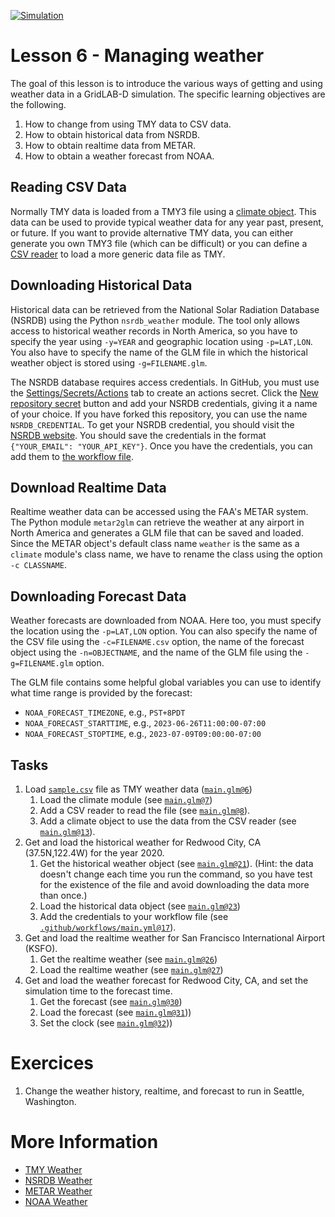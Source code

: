 [![Simulation](../../actions/workflows/main.yml/badge.svg)](../../actions/workflows/main.yml)

# Lesson 6 - Managing weather

The goal of this lesson is to introduce the various ways of getting and using weather data in a GridLAB-D simulation.  The specific learning objectives are the following.

1. How to change from using TMY data to CSV data.
2. How to obtain historical data from NSRDB.
3. How to obtain realtime data from METAR.
4. How to obtain a weather forecast from NOAA.

## Reading CSV Data

Normally TMY data is loaded from a TMY3 file using a [climate object](https://docs.gridlabd.us/index.html?owner=arras-energy&project=gridlabd&branch=master&folder=/Module/Climate&doc=/Module/Climate/Climate.md).  This data can be used to provide typical weather data for any year past, present, or future.  If you want to provide alternative TMY data, you can either generate you own TMY3 file (which can be difficult) or you can define a [CSV reader](https://docs.gridlabd.us/index.html?owner=arras-energy&project=gridlabd&branch=master&folder=/Module/Climate&doc=/Module/Climate/Csv_reader.md) to load a more generic data file as TMY.  

## Downloading Historical Data

Historical data can be retrieved from the National Solar Radiation Database (NSRDB) using the Python `nsrdb_weather` module.  The tool only allows access to historical weather records in North America, so you have to specify the year using `-y=YEAR` and geographic location using `-p=LAT,LON`.  You also have to specify the name of the GLM file in which the historical weather object is stored using `-g=FILENAME.glm`.

The NSRDB database requires access credentials. In GitHub, you must use the [Settings/Secrets/Actions](../../settings/secrets/actions) tab to create an actions secret. Click the [New repository secret](../../settings/secrets/actions/new) button and add your NSRDB credentials, giving it a name of your choice. If you have forked this repository, you can use the name `NSRDB_CREDENTIAL`. To get your NSRDB credential, you should visit the [NSRDB website](https://developer.nrel.gov/signup/). You should save the credentials in the format `{"YOUR_EMAIL": "YOUR_API_KEY"}`. Once you have the credentials, you can add them to [the workflow file](.github/workflows/main.yml).

## Download Realtime Data

Realtime weather data can be accessed using the FAA's METAR system.  The Python module `metar2glm` can retrieve the weather at any airport in North America and generates a GLM file that can be saved and loaded.  Since the METAR object's default class name `weather` is the same as a `climate` module's class name, we have to rename the class using the option `-c CLASSNAME`.

## Downloading Forecast Data

Weather forecasts are downloaded from NOAA. Here too, you must specify the location using the `-p=LAT,LON` option. You can also specify the name of the CSV file using the `-c=FILENAME.csv` option, the name of the forecast object using the `-n=OBJECTNAME`, and the name of the GLM file using the `-g=FILENAME.glm` option.

The GLM file contains some helpful global variables you can use to identify what time range is provided by the forecast:

- `NOAA_FORECAST_TIMEZONE`, e.g., `PST+8PDT`
- `NOAA_FORECAST_STARTTIME`, e.g., `2023-06-26T11:00:00-07:00`
- `NOAA_FORECAST_STOPTIME`, e.g., `2023-07-09T09:00:00-07:00`

## Tasks

1. Load [`sample.csv`](sample.csv) file as TMY weather data ([`main.glm@6`](main.glm#L6-L17))
   1. Load the climate module (see [`main.glm@7`](main.glm#L7))
   2. Add a CSV reader to read the file (see [`main.glm@8`](main.glm#L8-L12)).
   3. Add a climate object to use the data from the CSV reader (see [`main.glm@13`](main.glm#L13-L17)).
2. Get and load the historical weather for Redwood City, CA (37.5N,122.4W) for the year 2020.
   1. Get the historical weather object (see [`main.glm@21`](main.glm#L20-L22)). (Hint: the data doesn't change each time you run the command, so you have test for the existence of the file and avoid downloading the data more than once.)
   2. Load the historical data object (see [`main.glm@23`](main.glm#L23))
   3. Add the credentials to your workflow file (see [`.github/workflows/main.yml@17`](.github/workflows/main.yml#L17-L22)).
3. Get and load the realtime weather for San Francisco International Airport (KSFO).
   1. Get the realtime weather (see [`main.glm@26`](main.glm#L26))
   2. Load the realtime weather (see [`main.glm@27`](main.glm#L27))
4. Get and load the weather forecast for Redwood City, CA, and set the simulation time to the forecast time.
   1. Get the forecast (see [`main.glm@30`](main.glm#L30))
   2. Load the forecast (see [`main.glm@31`](main.glm#L31)))
   3. Set the clock (see [`main.glm@32`](main.glm#L32-L37)))

# Exercices

1. Change the weather history, realtime, and forecast to run in Seattle, Washington.

# More Information

* [TMY Weather](https://docs.gridlabd.us/index.html?owner=arras-energy&project=gridlabd&branch=master&folder=/Subcommand&doc=/Subcommand/Weather.md)
* [NSRDB Weather](https://docs.gridlabd.us/index.html?owner=arras-energy&project=gridlabd&branch=master&folder=/Utilities&doc=/Utilities/Nsrdb_weather.md)
* [METAR Weather](https://docs.gridlabd.us/)
* [NOAA Weather](https://docs.gridlabd.us/index.html?owner=arras-energy&project=gridlabd&branch=master&folder=/Utilities&doc=/Utilities/Noaa_forecast.md)
